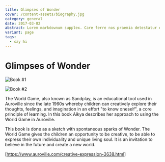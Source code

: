 ```yaml
---
title: Glimpses of Wonder
cover: /content-assets/biography.jpg
category: general
date: 2017-03-02
abstract: Lorem markdownum supplex. Care ferre nos praemia detestatur oderit vitatumque, tardius pello ostentare; dixit.
variant: page
tags:
  - say hi
---
```


# Glimpses of Wonder

![Book #1](/content-assets/book/book1_580X600.jpg)

![Book #2](/content-assets/book/book2_200X300.jpg)

The World Game, also known as Sandplay, is an educational tool used in Auroville since the late 1960s whereby children can creatively explore their thoughts, feelings, and imagination in an effort "to know oneself", a core principle of learning. In this book Aikya describes her approach to using the World Game in Auroville. 

This book is done as a sketch with spontaneous sparks of Wonder. The World Game gives the children an opportunity to be creative, to be able to express their own individuality and unique living soul. It is an invitation to believe in the future and create a new world.

[https://www.auroville.com/creative-expression-3638.html]
